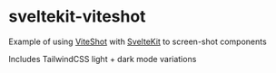 # sveltekit-viteshot

Example of using [ViteShot](https://viteshot.com/) with [SvelteKit](https://kit.svelte.dev/) to screen-shot components

Includes TailwindCSS light + dark mode variations
